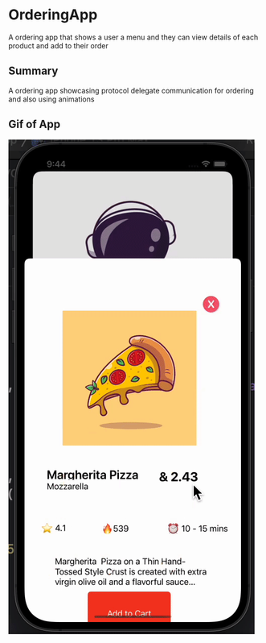 # OrderingApp
A ordering app that shows a user a menu and they can view details of each product and add to their order

## Summary
A ordering app showcasing protocol delegate communication for ordering and also using animations

## Gif of App
![Gif](./OrderingApp/Utilities/Assets.xcassets/gif.dataset/gif.gif)
